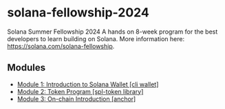# solana-fellowship-2024 

Solana Summer Fellowship 2024 A hands on 8-week program for the best developers to learn building on Solana. More information here: https://solana.com/solana-fellowship.

## Modules

- [Module 1: Introduction to Solana Wallet [cli wallet]](https://github.com/erwinqxy/solana-fellowship-2024/tree/main/s1-introduction)
- [Module 2: Token Program [spl-token library]](https://github.com/erwinqxy/solana-fellowship-2024/tree/main/s2-token-program)
- [Module 3: On-chain Introduction [anchor]](https://github.com/erwinqxy/solana-fellowship-2024/tree/main/s3-onchain-introduction)


